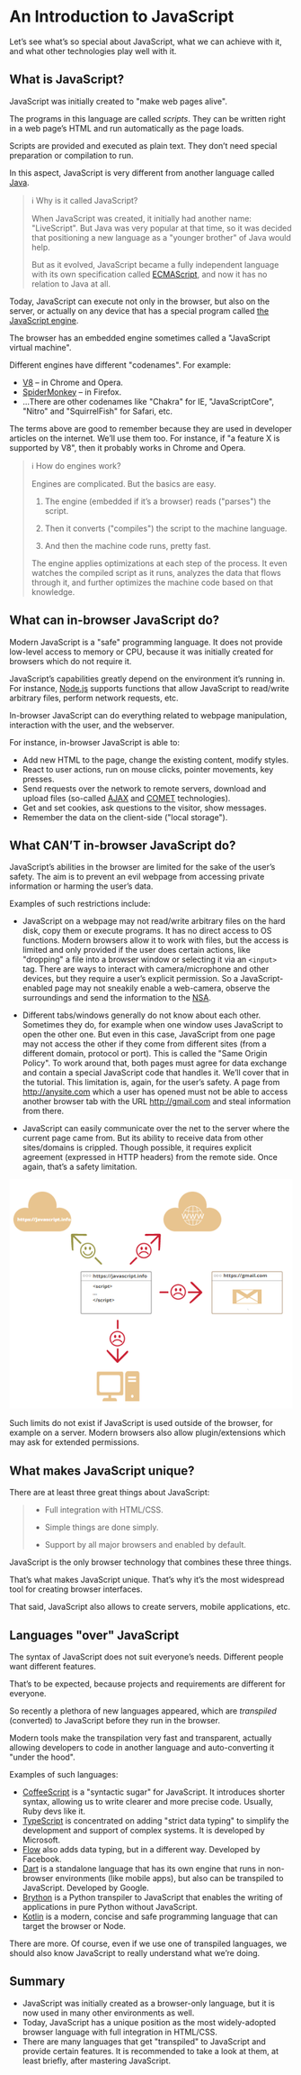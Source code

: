 # **An Introduction to JavaScript**

Let’s see what’s so special about JavaScript, what we can achieve with it, and what other technologies play well with it.

## **What is JavaScript?**
JavaScript was initially created to "make web pages alive".

The programs in this language are called _scripts_. They can be written right in a web page’s HTML and run automatically as the page loads.

Scripts are provided and executed as plain text. They don’t need special preparation or compilation to run.

In this aspect, JavaScript is very different from another language called [Java](https://en.wikipedia.org/wiki/Java_(programming_language)).

> :information_source: Why is it called JavaScript?
>
> When JavaScript was created, it initially had another name: "LiveScript". But Java was very popular at that time, 
> so it was decided that positioning a new language as a "younger brother" of Java would help.
>
> But as it evolved, JavaScript became a fully independent language with its own specification called [ECMAScript](http://en.wikipedia.org/wiki/ECMAScript), 
> and now it has no relation to Java at all.
>

Today, JavaScript can execute not only in the browser, but also on the server, or actually on any device that has a special program called [the JavaScript engine](https://en.wikipedia.org/wiki/JavaScript_engine).

The browser has an embedded engine sometimes called a "JavaScript virtual machine".

Different engines have different "codenames". For example:

* [V8](https://en.wikipedia.org/wiki/V8_(JavaScript_engine)) – in Chrome and Opera.
* [SpiderMonkey](https://en.wikipedia.org/wiki/SpiderMonkey) – in Firefox.
* …There are other codenames like "Chakra" for IE, "JavaScriptCore", "Nitro" and "SquirrelFish" for Safari, etc.

The terms above are good to remember because they are used in developer articles on the internet. We’ll use them too. For instance, if "a feature X is supported by V8", then it probably works in Chrome and Opera.

> :information_source: How do engines work?
>
> Engines are complicated. But the basics are easy.
>
> 1. The engine (embedded if it’s a browser) reads ("parses") the script.
>
> 2. Then it converts ("compiles") the script to the machine language.
>
> 3. And then the machine code runs, pretty fast.
>
> The engine applies optimizations at each step of the process. It even watches the compiled script as it runs, analyzes the data that flows through it, and further optimizes the machine code based on that knowledge.
>

## **What can in-browser JavaScript do?**
Modern JavaScript is a "safe" programming language. It does not provide low-level access to memory or CPU, because it was initially created for browsers which do not require it.

JavaScript’s capabilities greatly depend on the environment it’s running in. For instance, [Node.js](https://wikipedia.org/wiki/Node.js) supports functions that allow JavaScript to read/write arbitrary files, perform network requests, etc.

In-browser JavaScript can do everything related to webpage manipulation, interaction with the user, and the webserver.

For instance, in-browser JavaScript is able to:

* Add new HTML to the page, change the existing content, modify styles.
* React to user actions, run on mouse clicks, pointer movements, key presses.
* Send requests over the network to remote servers, download and upload files (so-called [AJAX](https://en.wikipedia.org/wiki/Ajax_(programming)) and [COMET](https://en.wikipedia.org/wiki/Ajax_(programming)) technologies).
* Get and set cookies, ask questions to the visitor, show messages.
* Remember the data on the client-side ("local storage").

## **What CAN’T in-browser JavaScript do?**
JavaScript’s abilities in the browser are limited for the sake of the user’s safety. The aim is to prevent an evil webpage from accessing private information or harming the user’s data.

Examples of such restrictions include:

* JavaScript on a webpage may not read/write arbitrary files on the hard disk, copy them or execute programs. It has no direct access to OS functions.
  Modern browsers allow it to work with files, but the access is limited and only provided if the user does certain actions, like "dropping" a file into a browser window or selecting it via an `<input>` tag.
  There are ways to interact with camera/microphone and other devices, but they require a user’s explicit permission. So a JavaScript-enabled page may not sneakily enable a web-camera, observe the surroundings and send the information to the [NSA](https://en.wikipedia.org/wiki/National_Security_Agency).

* Different tabs/windows generally do not know about each other. Sometimes they do, for example when one window uses JavaScript to open the other one. But even in this case, JavaScript from one page may not access the other if they come from different sites (from a different domain, protocol or port).
  This is called the "Same Origin Policy". To work around that, both pages must agree for data exchange and contain a special JavaScript code that handles it. We’ll cover that in the tutorial.
  This limitation is, again, for the user’s safety. A page from http://anysite.com which a user has opened must not be able to access another browser tab with the URL http://gmail.com and steal information from there.

* JavaScript can easily communicate over the net to the server where the current page came from. But its ability to receive data from other sites/domains is crippled. Though possible, it requires explicit agreement (expressed in HTTP headers) from the remote side. Once again, that’s a safety limitation.

![JavaScript-and-Browser-Interaction-image](./assets/JavaScript-and-Browser-Interaction.PNG)

Such limits do not exist if JavaScript is used outside of the browser, for example on a server. Modern browsers also allow plugin/extensions which may ask for extended permissions.

## **What makes JavaScript unique?**
There are at least three great things about JavaScript:

> * Full integration with HTML/CSS.
>
> * Simple things are done simply.
>
> * Support by all major browsers and enabled by default.
>

JavaScript is the only browser technology that combines these three things.

That’s what makes JavaScript unique. That’s why it’s the most widespread tool for creating browser interfaces.

That said, JavaScript also allows to create servers, mobile applications, etc.

## **Languages "over" JavaScript**
The syntax of JavaScript does not suit everyone’s needs. Different people want different features.

That’s to be expected, because projects and requirements are different for everyone.

So recently a plethora of new languages appeared, which are _transpiled_ (converted) to JavaScript before they run in the browser.

Modern tools make the transpilation very fast and transparent, actually allowing developers to code in another language and auto-converting it "under the hood".

Examples of such languages:

* [CoffeeScript](http://coffeescript.org/) is a "syntactic sugar" for JavaScript. It introduces shorter syntax, allowing us to write clearer and more precise code. Usually, Ruby devs like it.
* [TypeScript](http://coffeescript.org/) is concentrated on adding "strict data typing" to simplify the development and support of complex systems. It is developed by Microsoft.
* [Flow](http://flow.org/) also adds data typing, but in a different way. Developed by Facebook.
* [Dart](https://www.dartlang.org/) is a standalone language that has its own engine that runs in non-browser environments (like mobile apps), but also can be transpiled to JavaScript. Developed by Google.
* [Brython](https://www.dartlang.org/) is a Python transpiler to JavaScript that enables the writing of applications in pure Python without JavaScript.
* [Kotlin](https://kotlinlang.org/docs/reference/js-overview.html) is a modern, concise and safe programming language that can target the browser or Node.

There are more. Of course, even if we use one of transpiled languages, we should also know JavaScript to really understand what we’re doing.

## **Summary**

* JavaScript was initially created as a browser-only language, but it is now used in many other environments as well.
* Today, JavaScript has a unique position as the most widely-adopted browser language with full integration in HTML/CSS.
* There are many languages that get "transpiled" to JavaScript and provide certain features. It is recommended to take a look at them, at least briefly, after mastering JavaScript.